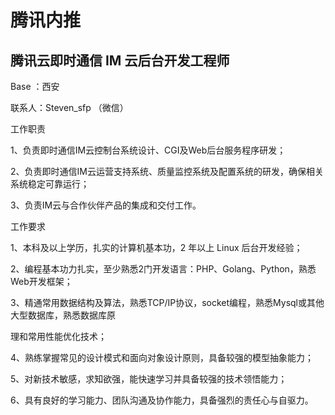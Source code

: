 # 腾讯内推

## 腾讯云即时通信 IM 云后台开发工程师

Base ：西安  

联系人：Steven_sfp （微信）

工作职责

1、负责即时通信IM云控制台系统设计、CGI及Web后台服务程序研发；

2、负责即时通信IM云运营支持系统、质量监控系统及配置系统的研发，确保相关系统稳定可靠运行；

3、负责IM云与合作伙伴产品的集成和交付工作。

工作要求

1、本科及以上学历，扎实的计算机基本功，2 年以上 Linux 后台开发经验；

2、编程基本功力扎实，至少熟悉2门开发语言：PHP、Golang、Python，熟悉Web开发框架；

3、精通常用数据结构及算法，熟悉TCP/IP协议，socket编程，熟悉Mysql或其他大型数据库，熟悉数据库原

理和常用性能优化技术；

4、熟练掌握常见的设计模式和面向对象设计原则，具备较强的模型抽象能力；

5、对新技术敏感，求知欲强，能快速学习并具备较强的技术领悟能力；

6、具有良好的学习能力、团队沟通及协作能力，具备强烈的责任心与自驱力。

